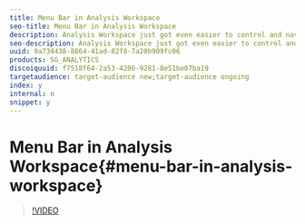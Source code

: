 ```yaml
---
title: Menu Bar in Analysis Workspace
seo-title: Menu Bar in Analysis Workspace
description: Analysis Workspace just got even easier to control and navigate with updated menus that organize the various options for managing projects and analysis into familiar categories.
seo-description: Analysis Workspace just got even easier to control and navigate with updated menus that organize the various options for managing projects and analysis into familiar categories.
uuid: 9a734438-8864-41ad-82f8-7a20b909fc06
products: SG_ANALYTICS
discoiquuid: f7518f64-2a53-4206-9281-8e51be07ba19
targetaudience: target-audience new;target-audience ongoing
index: y
internal: n
snippet: y
---
```


# Menu Bar in Analysis Workspace{#menu-bar-in-analysis-workspace}

>[!VIDEO](https://video.tv.adobe.com/v/23965/?quality=12)

